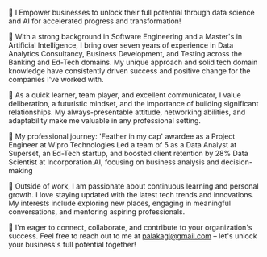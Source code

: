 🚀 I Empower businesses to unlock their full potential through data science and AI for accelerated progress and transformation!

🎯 With a strong background in Software Engineering and a Master's in Artificial Intelligence, I bring over seven years of experience in Data Analytics Consultancy, Business Development, and Testing across the Banking and Ed-Tech domains. My unique approach and solid tech domain knowledge have consistently driven success and positive change for the companies I've worked with.

🏅 As a quick learner, team player, and excellent communicator, I value deliberation, a futuristic mindset, and the importance of building significant relationships. My always-presentable attitude, networking abilities, and adaptability make me valuable in any professional setting.

💼 My professional journey:
'Feather in my cap' awardee as a Project Engineer at Wipro Technologies
Led a team of 5 as a Data Analyst at Superset, an Ed-Tech startup, and boosted client retention by 28%
Data Scientist at Incorporation.AI, focusing on business analysis and decision-making

🌱 Outside of work, I am passionate about continuous learning and personal growth. I love staying updated with the latest tech trends and innovations. My interests include exploring new places, engaging in meaningful conversations, and mentoring aspiring professionals.

🤝 I'm eager to connect, collaborate, and contribute to your organization's success. Feel free to reach out to me at palakagl@gmail.com – let's unlock your business's full potential together!
